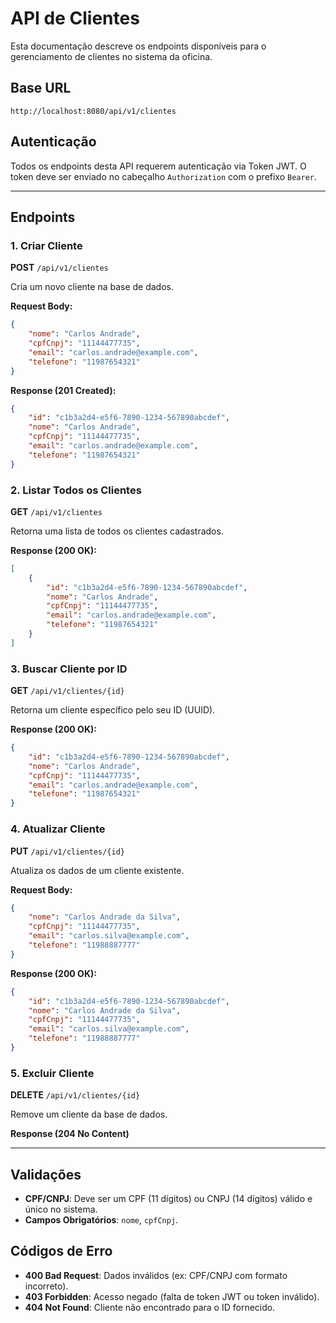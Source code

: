 # API de Clientes

Esta documentação descreve os endpoints disponíveis para o gerenciamento de clientes no sistema da oficina.

## Base URL
```
http://localhost:8080/api/v1/clientes
```

## Autenticação
Todos os endpoints desta API requerem autenticação via Token JWT. O token deve ser enviado no cabeçalho `Authorization` com o prefixo `Bearer`.

---

## Endpoints

### 1. Criar Cliente
**POST** `/api/v1/clientes`

Cria um novo cliente na base de dados.

**Request Body:**
```json
{
    "nome": "Carlos Andrade",
    "cpfCnpj": "11144477735",
    "email": "carlos.andrade@example.com",
    "telefone": "11987654321"
}
```

**Response (201 Created):**
```json
{
    "id": "c1b3a2d4-e5f6-7890-1234-567890abcdef",
    "nome": "Carlos Andrade",
    "cpfCnpj": "11144477735",
    "email": "carlos.andrade@example.com",
    "telefone": "11987654321"
}
```

### 2. Listar Todos os Clientes
**GET** `/api/v1/clientes`

Retorna uma lista de todos os clientes cadastrados.

**Response (200 OK):**
```json
[
    {
        "id": "c1b3a2d4-e5f6-7890-1234-567890abcdef",
        "nome": "Carlos Andrade",
        "cpfCnpj": "11144477735",
        "email": "carlos.andrade@example.com",
        "telefone": "11987654321"
    }
]
```

### 3. Buscar Cliente por ID
**GET** `/api/v1/clientes/{id}`

Retorna um cliente específico pelo seu ID (UUID).

**Response (200 OK):**
```json
{
    "id": "c1b3a2d4-e5f6-7890-1234-567890abcdef",
    "nome": "Carlos Andrade",
    "cpfCnpj": "11144477735",
    "email": "carlos.andrade@example.com",
    "telefone": "11987654321"
}
```

### 4. Atualizar Cliente
**PUT** `/api/v1/clientes/{id}`

Atualiza os dados de um cliente existente.

**Request Body:**
```json
{
    "nome": "Carlos Andrade da Silva",
    "cpfCnpj": "11144477735",
    "email": "carlos.silva@example.com",
    "telefone": "11988887777"
}
```

**Response (200 OK):**
```json
{
    "id": "c1b3a2d4-e5f6-7890-1234-567890abcdef",
    "nome": "Carlos Andrade da Silva",
    "cpfCnpj": "11144477735",
    "email": "carlos.silva@example.com",
    "telefone": "11988887777"
}
```

### 5. Excluir Cliente
**DELETE** `/api/v1/clientes/{id}`

Remove um cliente da base de dados.

**Response (204 No Content)**

---

## Validações

- **CPF/CNPJ**: Deve ser um CPF (11 dígitos) ou CNPJ (14 dígitos) válido e único no sistema.
- **Campos Obrigatórios**: `nome`, `cpfCnpj`.

## Códigos de Erro

- **400 Bad Request**: Dados inválidos (ex: CPF/CNPJ com formato incorreto).
- **403 Forbidden**: Acesso negado (falta de token JWT ou token inválido).
- **404 Not Found**: Cliente não encontrado para o ID fornecido.
